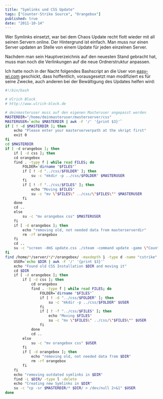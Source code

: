 ```yaml
---
title: "Symlinks und CSS Update"
tags: ["Counter-Strike Source", "Orangebox"]
published: true
date: "2011-10-14"
---
```


Wer Symlinks einsetzt, war bei dem Chaos Update recht flott wieder mit all seinen Servern online. Der Hintergrund ist einfach. Man muss nur einen Server updaten an Stelle von einem Update für jeden einzelnen Server.

Nachdem man sein Hauptverzeichnis auf den neuesten Stand gebracht hat, muss man noch die Verlinkungen auf die neue Ordnerstruktur anpassen.

Ich hatte noch in der Nacht folgendes Bashscript an die User von [easy-wi.com](https://easy-wi.com) geschickt, dass hoffentlich, vorausgesetzt man modifiziert es für seine Zwecke, auch anderen bei der Bewältigung des Updates helfen wird:

```bash
#!/bin/bash

# Ulrich Block
# http://www.ulrich-block.de

# deinmasteruser muss auf den eigenen Masteruser angepasst werden
MASTERDIR="/home/deinmasteruser/masterserver/css"
MASTERUSER=`echo $MASTERDIR | awk -F '/' '{print $3}'`
if [ ! -d $MASTERDIR ]; then
    echo "Please enter your masterserverpath at the skript first"
    exit 0
fi
cd $MASTERDIR
if [ -d orangebox ]; then
    if [ -d css ]; then
    cd orangebox
    find . -type f | while read FILES; do
        FOLDER=`dirname "$FILES"`
        if [ ! -d "../css/$FOLDER" ]; then
            su -c "mkdir -p ../css/$FOLDER" $MASTERUSER
        fi
        if [ ! -f "../css/$FILES" ]; then
            echo "Moving $FILES"
            su -c "mv \"$FILES\" ../css/\"$FILES\"" $MASTERUSER
        fi
    done
    cd ..
    else
        su -c "mv orangebox css" $MASTERUSER
    fi
    if [ -d orangebox ]; then
        echo "removing old, not needed data from masterserverdir"
        rm -rf orangebox
    fi
    cd ..
    su -c "screen -dmS update.css ./steam -command update -game \"Counter-Strike Source\" -retry -verify_all -dir $MASTERDIR" $MASTERUSER
fi
find /home/*/server/*/*/orangebox/ -maxdepth 1 -type d -name "cstrike" | sed 's/orangebox\/cstrike//g' | while read DIR; do
    USER=`echo $DIR | awk -F '/' '{print $3}'`
    echo "Found old CSS Installation $DIR and moving it"
    cd $DIR
    if [ -d orangebox ]; then
        if [ -d css ]; then
            cd orangebox
            find . -type f | while read FILES; do
                FOLDER=`dirname "$FILES"`
                if [ ! -d "../css/$FOLDER" ]; then
                    su -c "mkdir -p ../css/$FOLDER" $USER
                fi
                if [ ! -f "../css/$FILES" ]; then
                    echo "Moving $FILES"
                    su -c "mv \"$FILES\" ../css/\"$FILES\"" $USER
                fi
            done
            cd ..
        else
            su -c "mv orangebox css" $USER
        fi
        if [ -d orangebox ]; then
            echo "removing old, not needed data from $DIR"
            rm -rf orangebox
        fi
    fi
    echo "removing outdated symlinks in $DIR"
    find -L $DIR/ -type l -delete
    echo "Creating new Symlinks in $DIR"
    su -c "cp -sr $MASTERDIR/* $DIR/ > /dev/null 2>&1" $USER
done
```

